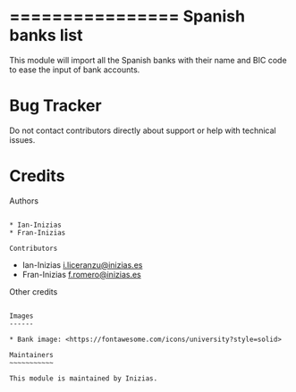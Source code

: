 ================
Spanish banks list
================

This module will import all the Spanish banks with their name and
BIC code to ease the input of bank accounts.

Bug Tracker
===========

Do not contact contributors directly about support or help with technical issues.

Credits
=======

Authors
~~~~~~~

* Ian-Inizias
* Fran-Inizias

Contributors
~~~~~~~~~~~~

* Ian-Inizias <i.liceranzu@inizias.es>
* Fran-Inizias <f.romero@inizias.es>

Other credits
~~~~~~~~~~~~~

Images
------

* Bank image: <https://fontawesome.com/icons/university?style=solid>

Maintainers
~~~~~~~~~~~

This module is maintained by Inizias.
